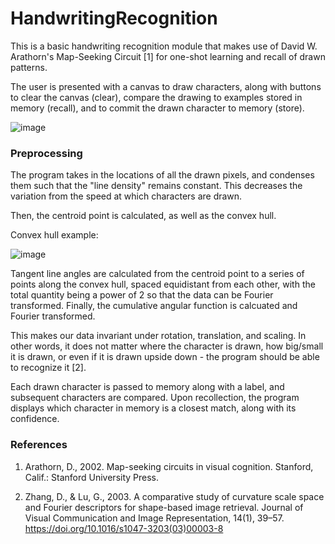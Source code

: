 # HandwritingRecognition
This is a basic handwriting recognition module that makes use of David W. Arathorn's Map-Seeking Circuit [1] for one-shot learning and recall of drawn patterns.

The user is presented with a canvas to draw characters, along with buttons to clear the canvas (clear), compare the drawing to examples stored in memory (recall), and to commit the drawn character to memory (store).

![image](https://user-images.githubusercontent.com/40635145/192380780-c1ad5089-496b-4958-8ed9-63f53129cea1.png)


### Preprocessing
The program takes in the locations of all the drawn pixels, and condenses them such that the "line density" remains constant. This decreases the variation from the speed at which characters are drawn.

Then, the centroid point is calculated, as well as the convex hull.

Convex hull example:

![image](https://user-images.githubusercontent.com/40635145/192383680-58e253ea-a1df-4f32-86a7-7b5cbeb32bbd.png)

Tangent line angles are calculated from the centroid point to a series of points along the convex hull, spaced equidistant from each other, with the total quantity being a power of 2 so that the data can be Fourier transformed. Finally, the cumulative angular function is calcuated and Fourier transformed.

This makes our data invariant under rotation, translation, and scaling. In other words, it does not matter where the character is drawn, how big/small it is drawn, or even if it is drawn upside down - the program should be able to recognize it [2].

Each drawn character is passed to memory along with a label, and subsequent characters are compared. Upon recollection, the program displays which character in memory is a closest match, along with its confidence.

### References

1) Arathorn, D., 2002. Map-seeking circuits in visual cognition. Stanford, Calif.: Stanford University Press.

2) Zhang, D., & Lu, G., 2003. A comparative study of curvature scale space and Fourier descriptors for shape-based image retrieval. Journal of Visual Communication and Image Representation, 14(1), 39–57. https://doi.org/10.1016/s1047-3203(03)00003-8
